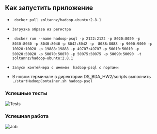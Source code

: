 ## Как запустить приложение

* ` docker pull zoltannz/hadoop-ubuntu:2.8.1`

* `Загрузка образа из регистра`

* ` docker run --name hadoop-psql -p 2122:2122 -p 8020:8020 -p 8030:8030 -p 8040:8040`
   `-p 8042:8042 -p  8088:8088 -p 9000:9000 -p 10020:10020 -p 19888:19888 -p 49707:49707`
   `-p 50010:50010 -p 50020:50020 -p 50070:50070 -p 50075:50075 -p 50090:50090 `
   `-t zoltannz/hadoop-ubuntu:2.8.1`
   
* `Запуск контейнера с именем  hadoop-psql с портами`
* В новом терминале в директории DS_BDA_HW2/scripts выполнить `./startHadoopContainer.sh hadoop-psql` 

### Успешные тесты
![Tests](report/tests.jpg)

### Успешная работа
![Job](report/ResultJob.jpg)

